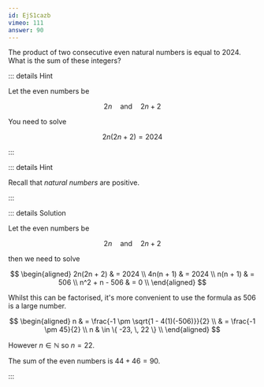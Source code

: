 ```yaml
---
id: EjS1cazb
vimeo: 111
answer: 90
---
```


The product of two consecutive even natural numbers is equal to $2024$. What is
the sum of these integers?

<AnswerInput :answer="$frontmatter.answer" />

::: details Hint

Let the even numbers be

$$
2n \quad \text{and} \quad 2n + 2
$$

You need to solve

$$
2n(2n+2) = 2024
$$

:::

::: details Hint

Recall that _natural numbers_ are positive.

:::

::: details Solution

Let the even numbers be

$$
2n \quad \text{and} \quad 2n + 2
$$

then we need to solve

$$
\begin{aligned}
2n(2n + 2) & = 2024 \\
4n(n + 1) & = 2024 \\
n(n + 1) & = 506 \\
n^2 + n - 506 & = 0 \\
\end{aligned}
$$

Whilst this can be factorised, it's more convenient to use the formula as $506$
is a large number.

$$
\begin{aligned}
n
& = \frac{-1 \pm \sqrt{1 - 4(1)(-506)}}{2} \\
& = \frac{-1 \pm 45}{2} \\
n & \in \{ -23, \, 22 \} \\
\end{aligned}
$$

However $n \in \mathbb{N}$ so $n = 22$.

The sum of the even numbers is $44 + 46 = 90$.

:::
